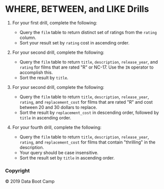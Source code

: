 # WHERE, BETWEEN, and LIKE Drills

1.  For your first drill, complete the following:
    * Query the `film` table to return distinct set of ratings from the `rating` column.
    * Sort your result set by `rating` cost in ascending order.

2. For your second drill, complete the following:
    * Query the `film` table to return `title`, `description`, `release_year`, and `rating` for films that are rated "R" or NC-17. Use the `IN` operator to accomplish this.
    * Sort the result by `title`.

3. For your second drill, complete the following:
    * Query the `film` table to return `title`, `description`, `release_year`, `rating`, and `replacement_cost` for films that are rated "R" and cost between 20 and 30 dollars to replace.
    * Sort the result by `replacement_cost` in descending order, followed by `title` in ascending order.

4. For your fourth drill, complete the following:
    * Query the `film` table to return `title`, `description`, `release_year`, `rating`, and `replacement_cost` for films that contain "thrilling" in the description.
    * Your query should be case insensitive.
    * Sort the result set by `title` in ascending order.

### Copyright

© 2019 Data Boot Camp
